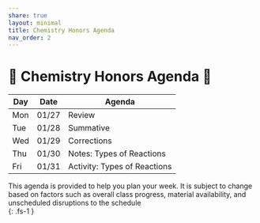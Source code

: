 ```yaml
---
share: true
layout: minimal
title: Chemistry Honors Agenda
nav_order: 2
---
```

# 🧪 Chemistry Honors Agenda 🥽  
  
| Day | Date  | Agenda                       |  
| --- | ----- | ---------------------------- |  
| Mon | 01/27 | Review                       |  
| Tue | 01/28 | Summative                    |  
| Wed | 01/29 | Corrections                  |  
| Thu | 01/30 | Notes: Types of Reactions    |  
| Fri | 01/31 | Activity: Types of Reactions |  
  
This agenda is provided to help you plan your week. It is subject to change based on factors such as overall class progress, material availability, and unscheduled disruptions to the schedule  
{: .fs-1 }  
  
